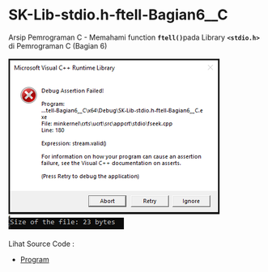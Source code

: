 # SK-Lib-stdio.h-ftell-Bagian6__C
Arsip Pemrograman C - Memahami function <code><b>ftell()</b></code>pada Library <code><b>&lt;stdio.h></b></code> di Pemrograman C (Bagian 6)<br><br>
<img src="https://github.com/RizkyKhapidsyah/SK-Lib-stdio.h-ftell-Bagian6__C/blob/master/SK-Lib-stdio.h-ftell-Bagian6__C/x64/result/001.PNG"><br>
<img src="https://github.com/RizkyKhapidsyah/SK-Lib-stdio.h-ftell-Bagian6__C/blob/master/SK-Lib-stdio.h-ftell-Bagian6__C/x64/result/002.PNG"><br><br>
Lihat Source Code : <br>
- <a href="https://github.com/RizkyKhapidsyah/SK-Lib-stdio.h-ftell-Bagian6__C/blob/master/SK-Lib-stdio.h-ftell-Bagian6__C/Source.c">Program</a>
